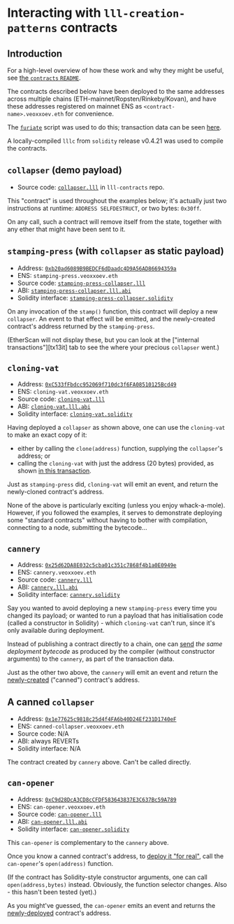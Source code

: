 # Interacting with `lll-creation-patterns` contracts

## Introduction

For a high-level overview of how these work and why they might be
useful, see [the `contracts` `README`][contracts-readme].

[contracts-readme]: ../contracts/README.md

The contracts described below have been deployed to the same addresses
across multiple chains (ETH-mainnet/Ropsten/Rinkeby/Kovan), and have
these addresses registered on mainnet ENS as
`<contract-name>.veoxxoev.eth` for convenience.

The [`furiate`][furiate] script was used to do this; transaction data
can be seen [here][schedule].

[furiate]: https://gitlab.com/veox/furiate
[schedule]: https://gitlab.com/veox/furiate/blob/d9eb4d2d75f3601a081bf8f830fd4cd12f8177ce/schedule.py

A locally-compiled `lllc` from `solidity` release v0.4.21 was used to
compile the contracts.


## `collapser` (demo payload)

* Source code: [`collapser.lll`][collapser-src] in `lll-contracts` repo.

[collapser-src]: https://gitlab.com/veox/lll-contracts/blob/c419bd68c2c15115c50ccd28d9d9163117658505/contracts/collapser.lll

This "contract" is used throughout the examples below; it's actually just
two instructions at runtime: `ADDRESS SELFDESTRUCT`, or two bytes: `0x30ff`.

On any call, such a contract will remove itself from the state, together
with any ether that might have been sent to it.


## `stamping-press` (with `collapser` as static payload)

* Address: [`0xb20ad6089B9BEDCF6dDaadc4D9A56AD86694359a`][spc-es]
* ENS: `stamping-press.veoxxoev.eth`
* Source code: [`stamping-press-collapser.lll`][spc-src]
* ABI: [`stamping-press-collapser.lll.abi`][spc-abi]
* Solidity interface: [`stamping-press-collapser.solidity`][spc-sol]

[spc-es]: https://etherscan.io/address/0xb20ad6089B9BEDCF6dDaadc4D9A56AD86694359a
[spc-src]: https://gitlab.com/veox/lll-creation-patterns/blob/923e322130ff611ebd2bbd16320d96f2b466844b/contracts/stamping-press/stamping-press-collapser.lll
[spc-abi]: https://gitlab.com/veox/lll-creation-patterns/blob/923e322130ff611ebd2bbd16320d96f2b466844b/contracts/stamping-press/stamping-press-collapser.lll.abi
[spc-sol]: https://gitlab.com/veox/lll-creation-patterns/blob/923e322130ff611ebd2bbd16320d96f2b466844b/contracts/stamping-press/stamping-press-collapser.solidity

On any invocation of the `stamp()` function, this contract will deploy a
new `collapser`. An event to that effect will be emitted, and the
newly-created contract's address returned by the `stamping-press`.

(EtherScan will not display these, but you can look at the ["internal
transactions"][tx13it] tab to see the where your precious `collapser`
went.)

[tx21it]: https://etherscan.io/tx/0xd3f3896f740332925372f29832337eada5604cf7c50c4b75d2656c03aa686aee#internal


## `cloning-vat` 

* Address: [`0xC533fFbdcc952069f710dc3f6FA08510125Bcd49`][cv-es]
* ENS: `cloning-vat.veoxxoev.eth`
* Source code: [`cloning-vat.lll`][cv-src]
* ABI: [`cloning-vat.lll.abi`][cv-abi]
* Solidity interface: [`cloning-vat.solidity`][cv-sol]

[cv-es]: https://etherscan.io/address/0xC533fFbdcc952069f710dc3f6FA08510125Bcd49
[cv-src]: https://gitlab.com/veox/lll-creation-patterns/blob/923e322130ff611ebd2bbd16320d96f2b466844b/contracts/cloning-vat/cloning-vat.lll
[cv-abi]: https://gitlab.com/veox/lll-creation-patterns/blob/923e322130ff611ebd2bbd16320d96f2b466844b/contracts/cloning-vat/cloning-vat.lll.abi
[cv-sol]: https://gitlab.com/veox/lll-creation-patterns/blob/923e322130ff611ebd2bbd16320d96f2b466844b/contracts/cloning-vat/cloning-vat.solidity

Having deployed a `collapser` as shown above, one can use the
`cloning-vat` to make an exact copy of it:

* either by calling the `clone(address)` function, supplying the
  `collapser`'s address; or
* calling the `cloning-vat` with just the address (20 bytes) provided,
  as shown [in this transaction][tx4].

[tx4]: https://etherscan.io/tx/0xd495220ffbe8ff84807d08bba1da095f9fb87a49487597f5e1f5dbb6813b5a73

Just as `stamping-press` did, `cloning-vat` will emit an event, and return
the newly-cloned contract's address.

None of the above is particularly exciting (unless you enjoy whack-a-mole).
However, if you followed the examples, it serves to demonstrate deploying some
"standard contracts" without having to bother with compilation, connecting to
a node, submitting the bytecode...


## `cannery`

* Address: [`0x25d62DA8E032c5cba01c351c7868f4b1a0E0949e`][cannery-es]
* ENS: `cannery.veoxxoev.eth`
* Source code: [`cannery.lll`][cannery-src]
* ABI: [`cannery.lll.abi`][cannery-abi]
* Solidity interface: [`cannery.solidity`][cannery-sol]

[cannery-es]: https://etherscan.io/address/0x25d62DA8E032c5cba01c351c7868f4b1a0E0949e
[cannery-src]: https://gitlab.com/veox/lll-creation-patterns/blob/923e322130ff611ebd2bbd16320d96f2b466844b/contracts/cannery/cannery.lll
[cannery-abi]: https://gitlab.com/veox/lll-creation-patterns/blob/923e322130ff611ebd2bbd16320d96f2b466844b/contracts/cannery/cannery.lll.abi
[cannery-sol]: https://gitlab.com/veox/lll-creation-patterns/blob/923e322130ff611ebd2bbd16320d96f2b466844b/contracts/cannery/cannery.solidity

Say you wanted to avoid deploying a new `stamping-press` every time you changed
its payload; or wanted to run a payload that has initialisation code (called a
constructor in Solidity) - which `cloning-vat` can't run, since it's only
available during deployment.

Instead of publishing a contract directly to a chain, one can [send][tx9]
_the same deployment bytecode_ as produced by the compiler (without
constructor arguments) to the `cannery`, as part of the transaction data.

Just as the other two above, the `cannery` will emit an event and return
the [newly-created][tx9it] ("canned") contract's address.

[tx9]: https://etherscan.io/tx/0x3b8a7a98a01a59ae9d000a1e47cc455c964a776320565c4d67391871b4f4661f
[tx9it]: https://etherscan.io/tx/0x3b8a7a98a01a59ae9d000a1e47cc455c964a776320565c4d67391871b4f4661f#internal


## A canned `collapser`

* Address: [`0x1e77625c9818c25d4f4FA6b40D24Ef231D1740eF`][collapser-es]
* ENS: `canned-collapser.veoxxoev.eth`
* Source code: N/A
* ABI: always REVERTs
* Solidity interface: N/A

[collapser-es]: https://etherscan.io/address/0x1e77625c9818c25d4f4FA6b40D24Ef231D1740eF
The contract created by `cannery` above. Can't be called directly.


## `can-opener`

* Address: [`0xC9d28DcA3CD8cCFDF583643837E3C637Bc59A789`][co-es]
* ENS: `can-opener.veoxxoev.eth`
* Source code: [`can-opener.lll`][co-src]
* ABI: [`can-opener.lll.abi`][co-abi]
* Solidity interface: [`can-opener.solidity`][co-sol]

[co-es]: https://etherscan.io/address/0xC9d28DcA3CD8cCFDF583643837E3C637Bc59A789
[co-src]: https://gitlab.com/veox/lll-creation-patterns/blob/923e322130ff611ebd2bbd16320d96f2b466844b/contracts/cannery/can-opener.lll
[co-abi]: https://gitlab.com/veox/lll-creation-patterns/blob/923e322130ff611ebd2bbd16320d96f2b466844b/contracts/cannery/can-opener.lll.abi
[co-sol]: https://gitlab.com/veox/lll-creation-patterns/blob/923e322130ff611ebd2bbd16320d96f2b466844b/contracts/cannery/can-opener.solidity

This `can-opener` is complementary to the `cannery` above.

Once you know a canned contract's address, to [deploy it "for
real"][tx11], call the `can-opener`'s `open(address)` function.

[tx11]: https://etherscan.io/tx/0xfe0c2e038cdc312217d61b4caf0736d76091fbae3d6ad58ea4376bffaa16c2cc

(If the contract has Solidity-style constructor arguments, one can call
`open(address,bytes)` instead. Obviously, the function selector changes.
Also - this hasn't been tested (yet).)

As you might've guessed, the `can-opener` emits an event and returns
the [newly-deployed][tx11it] contract's address.

[tx11it]: https://etherscan.io/tx/0xfe0c2e038cdc312217d61b4caf0736d76091fbae3d6ad58ea4376bffaa16c2cc#internal
